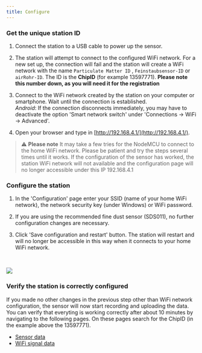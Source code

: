 ```yaml
---
title: Configure
---
```

### Get the unique station ID
1. Connect the station to a USB cable to power up the sensor.

2. The station will attempt to connect to the configured WiFi network. For a new set up, the connection will fail and the station will create a WiFi network with the name `Particulate Matter ID` , `Feinstaubsensor-ID` or `airRohr-ID`. The ID is the **ChipID** (for example 13597771). **Please note this number down, as you will need it for the registration**

3. Connect to the WiFi network created by the station on your computer or smartphone. Wait until the connection is established.<br>*Android*: If the connection disconnects immediately, you may have to deactivate the option 'Smart network switch' under 'Connections -> WiFi -> Advanced'.

4. Open your browser and type in [http://192.168.4.1/](http://192.168.4.1/).

> ⚠️ **Please note**  It may take a few tries for the NodeMCU to connect to the home WiFi network. Please be patient and try the steps several times until it works. If the configuration of the sensor has worked, the station WiFi network will not available and the configuration page will no longer accessible under this IP 192.168.4.1

### Configure the station
1. In the 'Configuration' page enter your SSID (name of your home WiFi network), the network security key (under Windows) or WiFi password.

2. If you are using the recommended fine dust sensor (SDS011), no further configuration changes are necessary.

3. Click 'Save configuration and restart' button. The station will restart and will no longer be accessible in this way when it connects to your home WiFi network.

<br>

![](../docs/airrohr_config_initial.jpg)
<br>

### Verify the station is correctly configured
If you made no other changes in the previous step other than WiFi network configuration, the sensor will now start recording and uploading the data. You can verify that everyting is working correctly after about 10 minutes by navigating to the following pages. On these pages search for the ChipID (in the example above the 13597771).

 * [Sensor data](https://www.madavi.de/sensor/graph.php)
 * [WiFi signal data](https://www.madavi.de/sensor/signal.php)
